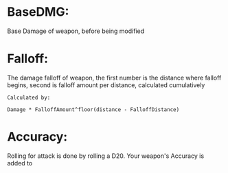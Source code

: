 # BaseDMG:
Base Damage of weapon, before being modified
# Falloff:
The damage falloff of weapon, the first number is the distance where falloff begins, second is falloff amount per distance, calculated cumulatively

```
Calculated by:

Damage * FalloffAmount^floor(distance - FalloffDistance)
```
# Accuracy:
Rolling for attack is done by rolling a D20. Your weapon's Accuracy is added to